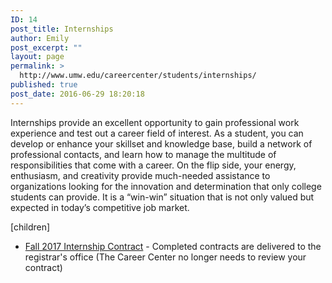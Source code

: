 ```yaml
---
ID: 14
post_title: Internships
author: Emily
post_excerpt: ""
layout: page
permalink: >
  http://www.umw.edu/careercenter/students/internships/
published: true
post_date: 2016-06-29 18:20:18
---
```

Internships provide an excellent opportunity to gain professional work experience and test out a career field of interest. As a student, you can develop or enhance your skillset and knowledge base, build a network of professional contacts, and learn how to manage the multitude of responsibilities that come with a career. On the flip side, your energy, enthusiasm, and creativity provide much-needed assistance to organizations looking for the innovation and determination that only college students can provide. It is a “win-win” situation that is not only valued but expected in today’s competitive job market.

[children]
<ul>
 	<li><a href="http://www.umw.edu/careercenter/wp-content/uploads/sites/41/2016/06/internshipcontract2edit2.pdf">Fall 2017 Internship Contract</a> - Completed contracts are delivered to the registrar's office (The Career Center no longer needs to review your contract)</li>
</ul>
&nbsp;